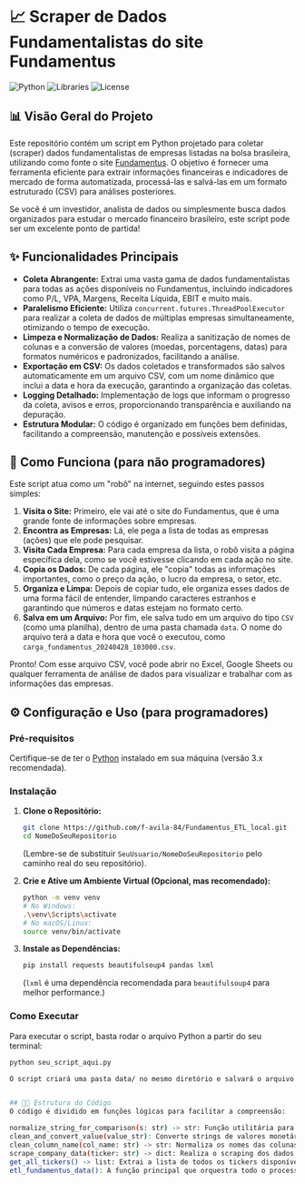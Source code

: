 # 📈 Scraper de Dados Fundamentalistas do site Fundamentus

![Python](https://img.shields.io/badge/Python-3.x-blue.svg)
![Libraries](https://img.shields.io/badge/Libraries-requests%2C%20beautifulsoup4%2C%20pandas-brightgreen.svg)
![License](https://img.shields.io/badge/License-MIT-yellow.svg)

## 📊 Visão Geral do Projeto

Este repositório contém um script em Python projetado para coletar (scraper) dados fundamentalistas de empresas listadas na bolsa brasileira, utilizando como fonte o site [Fundamentus](http://www.fundamentus.com.br/). O objetivo é fornecer uma ferramenta eficiente para extrair informações financeiras e indicadores de mercado de forma automatizada, processá-las e salvá-las em um formato estruturado (CSV) para análises posteriores.

Se você é um investidor, analista de dados ou simplesmente busca dados organizados para estudar o mercado financeiro brasileiro, este script pode ser um excelente ponto de partida!

## ✨ Funcionalidades Principais

*   **Coleta Abrangente:** Extrai uma vasta gama de dados fundamentalistas para todas as ações disponíveis no Fundamentus, incluindo indicadores como P/L, VPA, Margens, Receita Líquida, EBIT e muito mais.
*   **Paralelismo Eficiente:** Utiliza `concurrent.futures.ThreadPoolExecutor` para realizar a coleta de dados de múltiplas empresas simultaneamente, otimizando o tempo de execução.
*   **Limpeza e Normalização de Dados:** Realiza a sanitização de nomes de colunas e a conversão de valores (moedas, porcentagens, datas) para formatos numéricos e padronizados, facilitando a análise.
*   **Exportação em CSV:** Os dados coletados e transformados são salvos automaticamente em um arquivo CSV, com um nome dinâmico que inclui a data e hora da execução, garantindo a organização das coletas.
*   **Logging Detalhado:** Implementação de logs que informam o progresso da coleta, avisos e erros, proporcionando transparência e auxiliando na depuração.
*   **Estrutura Modular:** O código é organizado em funções bem definidas, facilitando a compreensão, manutenção e possíveis extensões.

## 🤖 Como Funciona (para não programadores)

Este script atua como um "robô" na internet, seguindo estes passos simples:

1.  **Visita o Site:** Primeiro, ele vai até o site do Fundamentus, que é uma grande fonte de informações sobre empresas.
2.  **Encontra as Empresas:** Lá, ele pega a lista de todas as empresas (ações) que ele pode pesquisar.
3.  **Visita Cada Empresa:** Para cada empresa da lista, o robô visita a página específica dela, como se você estivesse clicando em cada ação no site.
4.  **Copia os Dados:** De cada página, ele "copia" todas as informações importantes, como o preço da ação, o lucro da empresa, o setor, etc.
5.  **Organiza e Limpa:** Depois de copiar tudo, ele organiza esses dados de uma forma fácil de entender, limpando caracteres estranhos e garantindo que números e datas estejam no formato certo.
6.  **Salva em um Arquivo:** Por fim, ele salva tudo em um arquivo do tipo `CSV` (como uma planilha), dentro de uma pasta chamada `data`. O nome do arquivo terá a data e hora que você o executou, como `carga_fundamentus_20240428_103000.csv`.

Pronto! Com esse arquivo CSV, você pode abrir no Excel, Google Sheets ou qualquer ferramenta de análise de dados para visualizar e trabalhar com as informações das empresas.

## ⚙️ Configuração e Uso (para programadores)

### Pré-requisitos

Certifique-se de ter o [Python](https://www.python.org/downloads/) instalado em sua máquina (versão 3.x recomendada).

### Instalação

1.  **Clone o Repositório:**
    ```bash
    git clone https://github.com/f-avila-84/Fundamentus_ETL_local.git
    cd NomeDoSeuRepositorio
    ```
    (Lembre-se de substituir `SeuUsuario/NomeDoSeuRepositorio` pelo caminho real do seu repositório).

2.  **Crie e Ative um Ambiente Virtual (Opcional, mas recomendado):**
    ```bash
    python -m venv venv
    # No Windows:
    .\venv\Scripts\activate
    # No macOS/Linux:
    source venv/bin/activate
    ```

3.  **Instale as Dependências:**
    ```bash
    pip install requests beautifulsoup4 pandas lxml
    ```
    (`lxml` é uma dependência recomendada para `beautifulsoup4` para melhor performance.)

### Como Executar

Para executar o script, basta rodar o arquivo Python a partir do seu terminal:

```bash
python seu_script_aqui.py

O script criará uma pasta data/ no mesmo diretório e salvará o arquivo CSV lá.


## 👨‍💻 Estrutura do Código
O código é dividido em funções lógicas para facilitar a compreensão:

normalize_string_for_comparison(s: str) -> str: Função utilitária para limpar e padronizar strings, removendo acentos, caracteres especiais e espaços extras.
clean_and_convert_value(value_str): Converte strings de valores monetários ou percentuais para números de ponto flutuante.
clean_column_name(col_name: str) -> str: Normaliza os nomes das colunas do DataFrame, removendo caracteres especiais e formatando para snake_case.
scrape_company_data(ticker: str) -> dict: Realiza o scraping dos dados de uma única empresa dado seu ticker.
get_all_tickers() -> list: Extrai a lista de todos os tickers disponíveis no Fundamentus.
etl_fundamentus_data(): A função principal que orquestra todo o processo de Extração (E), Transformação (T) e salvamento dos dados para uso local.

